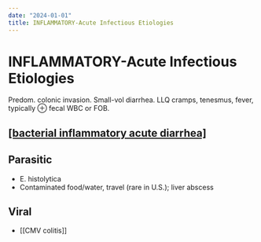 ```yaml
---
date: "2024-01-01"
title: INFLAMMATORY-Acute Infectious Etiologies
---
```


# INFLAMMATORY-Acute Infectious Etiologies

Predom. colonic invasion. Small-vol diarrhea. LLQ cramps, tenesmus, fever, typically ⊕ fecal WBC or FOB.


## [[bacterial inflammatory acute diarrhea]](SYSCC)

## Parasitic

* E. histolytica
* Contaminated food/water, travel (rare in U.S.); liver abscess
 
## Viral

* [[CMV colitis]]
